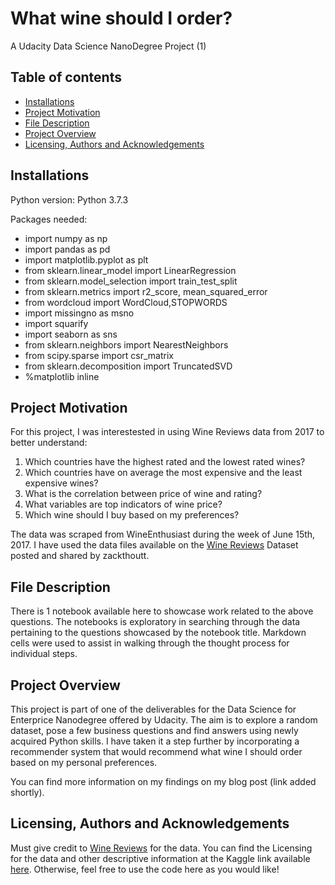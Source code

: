 # What wine should I order?

A Udacity Data Science NanoDegree Project (1)


## Table of contents

- [Installations](#installations)
- [Project Motivation](#project-motivation)
- [File Description](#file-description)
- [Project Overview](#project-overview)
- [Licensing, Authors and Acknowledgements](#licensing-authors-and-acknowledgements)


## Installations

Python version: Python 3.7.3

Packages needed:

  - import numpy as np
  - import pandas as pd
  - import matplotlib.pyplot as plt
  - from sklearn.linear_model import LinearRegression
  - from sklearn.model_selection import train_test_split
  - from sklearn.metrics import r2_score, mean_squared_error
  - from wordcloud import WordCloud,STOPWORDS
  - import missingno as msno
  - import squarify
  - import seaborn as sns
  - from sklearn.neighbors import NearestNeighbors
  - from scipy.sparse import csr_matrix
  - from sklearn.decomposition import TruncatedSVD
  - %matplotlib inline


## Project Motivation

For this project, I was interestested in using Wine Reviews data from 2017 to better understand:

  1. Which countries have the highest rated and the lowest rated wines?
  2. Which countries have on average the most expensive and the least expensive wines?
  3. What is the correlation between price of wine and rating?
  4. What variables are top indicators of wine price? 
  5. Which wine should I buy based on my preferences?
  
The data was scraped from WineEnthusiast during the week of June 15th, 2017. I have used the data files available on the [Wine Reviews](https://www.kaggle.com/zynicide/wine-reviews) Dataset posted and shared by zackthoutt.


## File Description

There is 1 notebook available here to showcase work related to the above questions. The notebooks is exploratory in searching through the data pertaining to the questions showcased by the notebook title. Markdown cells were used to assist in walking through the thought process for individual steps.


## Project Overview

This project is part of one of the deliverables for the Data Science for Enterprice Nanodegree offered by Udacity. The aim is to explore a random dataset, pose a few business questions and find answers using newly acquired Python skills. I have taken it a step further by incorporating a recommender system that would recommend what wine I should order based on my personal preferences.

You can find more information on my findings on my blog post (link added shortly).

## Licensing, Authors and Acknowledgements

Must give credit to [Wine Reviews](https://www.kaggle.com/zynicide/wine-reviews) for the data. You can find the Licensing for the data and other descriptive information at the Kaggle link available [here](https://www.kaggle.com/zynicide/wine-reviews). Otherwise, feel free to use the code here as you would like!

